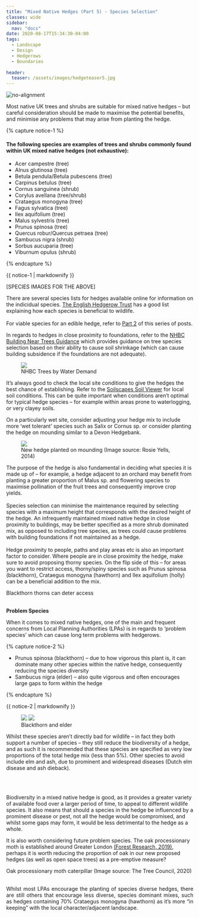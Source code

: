 ```yaml
---
title: "Mixed Native Hedges (Part 5) - Species Selection"
classes: wide
sidebar:
  nav: "docs"
date: 2020-08-17T15:34:30-04:00
tags:
  - Landscape
  - Design
  - Hedgerows
  - Boundaries
  
header:
  teaser: /assets/images/hedgeteaser5.jpg
---
```



<img src="/assets/images/hedgeteaser5.jpg" alt="no-alignment">

<p style="text-align: justify;">
  
Most native UK trees and shrubs are suitable for mixed native hedges – but careful consideration should be made to maximise the potential benefits, and minimise any problems that may arise from planting the hedge.

</p>

{% capture notice-1 %}

#### The following species are examples of trees and shrubs commonly found within UK mixed native hedges (not exhaustive): 

* Acer campestre (tree)
* Alnus glutinosa (tree)
* Betula pendula/Betula pubescens (tree)
* Carpinus betulus (tree)
* Cornus sanguinea (shrub)
* Corylus avellana (tree/shrub)
* Crataegus monogyna (tree)
* Fagus sylvatica (tree)
* Ilex aquifolium (tree)
* Malus sylvestris (tree)
* Prunus spinosa (tree)
* Quercus robur/Quercus petraea (tree)
* Sambucus nigra (shrub)
* Sorbus aucuparia (tree)
* Viburnum opulus (shrub)

{% endcapture %}

<div class="notice">
  {{ notice-1 | markdownify }}
</div>

[SPECIES IMAGES FOR THE ABOVE]

There are several species lists for hedges available online for information on the indicidual species. [The English Hedgerow Trust][hedgerow-trust] has a good list explaining how each species is beneficial to wildlife.
<br><br>
For viable species for an edible hedge, refer to [Part 2][part-2] of this series of posts.

[hedgerow-trust]: https://hedgerows.co.uk/Species.htm
[part-2]: /mixed-native-hedges-(part-2)/

In regards to hedges in close proximity to foundations, refer to the [NHBC Building Near Trees Guidance][nhbc-ref] which provides guidance on tree species selection based on their ability to cause soil shrinkage (which can cause building subsidence if the foundations are not adequate).

[nhbc-ref]: https://nhbc-standards.co.uk/4-foundations/4-2-building-near-trees/4-2-4-the-effects-of-trees-on-shrinkable-soils/

<figure class="half">
    <a href="/assets/images/nhbctable.png"><img src="/assets/images/nhbctable.png"></a>
    <figcaption>NHBC Trees by Water Demand </figcaption>
</figure>

It’s always good to check the local site conditions to give the hedges the best chance of establishing. Refer to the [Soilscapes Soil Viewer][soilscapes-ref] for local soil conditions. This can be quite important when conditions aren’t optimal for typical hedge species – for example within areas prone to waterlogging, or very clayey soils.

[soilscapes-ref]: http://www.landis.org.uk/soilscapes/

On a particularly wet site, consider adjusting your hedge mix to include more ‘wet tolerant’ species such as Salix or Cornus sp. or consider planting the hedge on mounding similar to a Devon Hedgebank.

<figure class="half">
    <a href="/assets/images/hedge-Rosie-Yells-2014.jpg"><img src="/assets/images/hedge-Rosie-Yells-2014.jpg"></a>
    <figcaption>New hedge planted on mounding (Image source: Rosie Yells, 2014) </figcaption>
</figure>

<p style="text-align: justify;">
  
The purpose of the hedge is also fundamental in deciding what species it is made up of – for example, a hedge adjacent to an orchard may benefit from planting a greater proportion of Malus sp. and flowering species to maximise pollination of the fruit trees and consequently improve crop yields.
<br><br>
Species selection can minimise the maintenance required by selecting species with a maximum height that corresponds with the desired height of the hedge. An infrequently maintained mixed native hedge in close proximity to buildings, may be better specified as a more shrub dominated mix, as opposed to including tree species, as trees could cause problems with building foundations if not maintained as a hedge.
<br><br>
Hedge proximity to people, paths and play areas etc is also an important factor to consider. Where people are in close proximity the hedge, make sure to avoid proposing thorny species. On the flip side of this – for areas you want to restrict access, thorny/spiny species such as Prunus spinosa (blackthorn), Crataegus monogyna (hawthorn) and Ilex aquifolium (holly) can be a beneficial addition to the mix.

</p>

<img src="/assets/images/blackthornthorns.JPG" alt="">
<figcaption>Blackthorn thorns can deter access</figcaption>

<br>

**Problem Species**

<p style="text-align: justify;">
  
When it comes to mixed native hedges, one of the main and frequent concerns from Local Planning Authorities (LPAs) is in regards to ‘problem species’ which can cause long term problems with hedgerows.

</p>

{% capture notice-2 %}

* Prunus spinosa (blackthorn) – due to how vigorous this plant is, it can dominate many other species within the native hedge, consequently reducing the species diversity
* Sambucus nigra (elder) – also quite vigorous and often encourages large gaps to form within the hedge 


{% endcapture %}

<div class="notice">
  {{ notice-2 | markdownify }}
</div>


<figure class="half">
    <a href="/assets/images/blackthorn.JPG"><img src="/assets/images/blackthorn.JPG"></a>
    <a href="/assets/images/elder.JPG"><img src="/assets/images/elder.JPG"></a>
    <figcaption>Blackthorn and elder </figcaption>
</figure>

<p style="text-align: justify;">
  
Whilst these species aren’t directly bad for wildlife – in fact they both support a number of species – they still reduce the biodiversity of a hedge, and as such it is recommended that these species are specified as very low proportions of the total hedge mix (less than 5%). Other species to avoid include elm and ash, due to prominent and widespread diseases (Dutch elm disease and ash dieback).

<br><br>

Biodiversity in a mixed native hedge is good, as it provides a greater variety of available food over a larger period of time, to appeal to different wildlife species. It also means that should a species in the hedge be influenced by a prominent disease or pest, not all the hedge would be compromised, and whilst some gaps may form, it would be less detrimental to the hedge as a whole.

</p>

It is also worth considering future problem species. The oak processionary moth is established around Greater London [(Forest Research, 2019)][greater-london], perhaps it is worth reducing the proportion of oak in our new proposed hedges (as well as open space trees) as a pre-emptive measure?

[greater-london]: https://www.forestresearch.gov.uk/tools-and-resources/pest-and-disease-resources/oak-processionary-moth-thaumetopoea-processionea/


<img src="/assets/images/opm treecouncil 2020.jpg" alt="">
<figcaption>Oak processionary moth caterpillar (Image source: The Tree Council, 2020) </figcaption>

<br>

<p style="text-align: justify;">
Whilst most LPAs encourage the planting of species diverse hedges, there are still others that encourage less diverse, species dominant mixes, such as hedges containing 70% Crataegus monogyna (hawthorn) as it’s more “in keeping” with the local character/adjacent landscape. 

</p>
